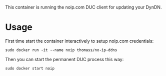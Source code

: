 This container is running the noip.com DUC client for updating your DynDN.

# Usage

First time start the container interactively to setup noip.com credentials:

```
sudo docker run -it --name noip thomass/no-ip-ddns
```

Then you can start the permanent DUC process this way:

```
sudo docker start noip
```
